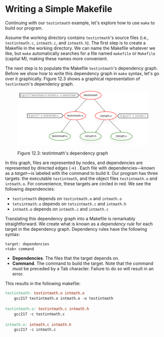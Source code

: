 # Writing a Simple Makefile

Continuing with our `testintmath` example, let's explore how to use `make` to build our program.

Assume the working directory contains `testintmath`'s source files (i.e., `testintmath.c`, `intmath.c`, and `intmath.h`). The first step is to create a Makefile in the working directory. We can name the Makefile whatever we like, but `make` automatically searches for a file named `makefile` or `Makefile` (capital M), making these names more convenient.

The next step is to populate the Makefile `testintmath`'s dependency graph. Before we show how to write this dependency graph in `make` syntax, let's go over it graphically. Figure 12.3 shows a graphical representation of `testintmath`'s dependency graph.

<figure><img src="../.gitbook/assets/Group 125 (1).png" alt="" width="563"><figcaption><p>Figure 12.3: testintmath's dependency graph</p></figcaption></figure>

In this graph, files are represented by nodes, and dependencies are represented by directed edges (->) . Each file with dependencies—known as a _target_—is labeled with the command to build it. Our program has three targets: the executable `testintmath`, and the object files `testintmath.o` and `intmath.o`. For convenience, these targets are circled in red. We see the following dependencies:

* `testintmath` depends on `testintmath.o` and `intmath.o`
* `tetsintmath.o` depends on `tetsintmath.c` and `intmath.h`
* `intmath.o` depends on `intmath.c` and `intmath.c`

Translating this dependency graph into a Makefile is remarkably straightforward. We create what is known as a _dependency rule_ for each target in the dependency graph. Dependency rules have the following syntax:

```
target: dependencies
<tab> command
```

* **Dependencies**. The files that the target depends on.
* **Command**. The command to build the target. Note that the command _must_ be preceded by a Tab character. Failure to do so will result in an error.

This results in the following makefile:

```makefile
testintmath: testintmath.o intmath.o
    gcc217 testintmath.o intmath.o -o testintmath

testintmath.o: testintmath.c intmath.h
    gcc217 -c testintmath.c

intmath.o: intmath.c intmath.h
    gcc217 -c intmath.c
```
